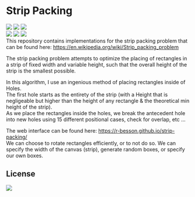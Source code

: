 # Strip Packing
[![](https://img.shields.io/badge/Author-Romain%20Besson-brightgreen)](https://github.com/R-Besson) ![](https://img.shields.io/badge/Published-24/10/2021-brightgreen) ![](https://img.shields.io/badge/Started-27/10/2021-brightgreen)
\
![](https://img.shields.io/badge/HTML-ff5e00?style=flat&logo=html5&logoColor=white) ![](https://img.shields.io/badge/CSS3-1572B6?style=flat&logo=css3&logoColor=white) ![](https://img.shields.io/badge/JavaScript-F7DF1E?style=flat&logo=javascript&logoColor=black)
\
This repository contains implementations for the strip packing problem that can be found here: https://en.wikipedia.org/wiki/Strip_packing_problem <br>

The strip packing problem attempts to optimize the placing of rectangles in a strip of fixed width and variable height, such that the overall height of the strip is the smallest possible. <br>

   In this algorithm, I use an ingenious method of placing rectangles inside of Holes. <br>
The first hole starts as the entirety of the strip (with a Height that is negligeable but higher than the height of any rectangle & the theoretical min height of the strip). <br>
As we place the rectangles inside the holes, we break the antecedent hole into new holes using 15 different positional cases, check for overlap, etc ... <br>

The web interface can be found here: https://r-besson.github.io/strip-packing/ <br>
We can choose to rotate rectangles efficiently, or to not do so. We can specify the width of the canvas (strip), generate random boxes, or specify our own boxes.

## License

[![](https://img.shields.io/badge/License-CC%201.0-lightgrey)](https://creativecommons.org/publicdomain/zero/1.0)
